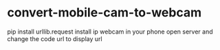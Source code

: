 # convert-mobile-cam-to-webcam
pip install urllib.request
 install ip webcam in your phone 
open server and change the code url to display url
